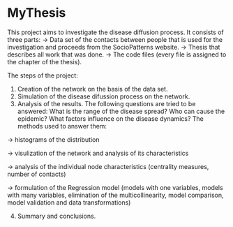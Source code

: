 # MyThesis
This project aims to investigate the disease diffusion process. It consists of three parts: 
-> Data set of the contacts between people that is used for the investigation and proceeds from the SocioPatterns website.
-> Thesis that describes all work that was done.
-> The code files (every file is assigned to the chapter of the thesis).

The steps of the project:
1) Creation of the network on the basis of the data set.
2) Simulation of the disease difussion process on the network.
3) Analysis of the results. The following questions are tried to be answered:
What is the range of the disease spread?
Who can cause the epidemic?
What factors influence on the disease dynamics?
The methods used to answer them:

-> histograms of the distribution

-> visulization of the network and analysis of its characteristics

-> analysis of the individual node characteristics (centrality measures, number of contacts)

-> formulation of the Regression model (models with one variables, models with many variables, elimination of the multicollinearity,
model comparison, model validation and data transformations)

4) Summary and conclusions.
